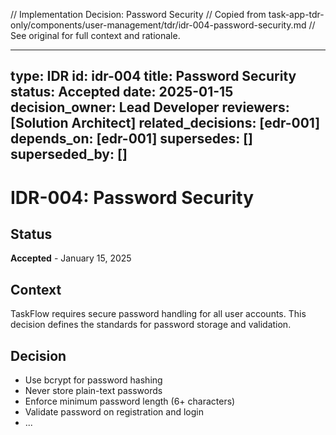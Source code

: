 // Implementation Decision: Password Security
// Copied from task-app-tdr-only/components/user-management/tdr/idr-004-password-security.md
// See original for full context and rationale.

---
type: IDR
id: idr-004
title: Password Security
status: Accepted
date: 2025-01-15
decision_owner: Lead Developer
reviewers: [Solution Architect]
related_decisions: [edr-001]
depends_on: [edr-001]
supersedes: []
superseded_by: []
---

# IDR-004: Password Security

## Status
**Accepted** - January 15, 2025

## Context

TaskFlow requires secure password handling for all user accounts. This decision defines the standards for password storage and validation.

## Decision

- Use bcrypt for password hashing
- Never store plain-text passwords
- Enforce minimum password length (6+ characters)
- Validate password on registration and login
- ...

